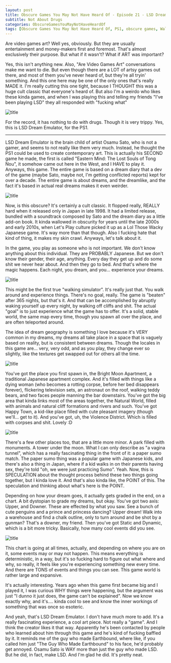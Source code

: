 ```yaml
---
layout: post
title: Obscure Games You May Not Have Heard Of - Episode 21 - LSD Dream Emulator
subtitle: Not About Drugs
categories: ObscureGamesYouMayNotHaveHeardOf
tags: [Obscure Games You May Not Have Heard Of, PS1, obscure games, Walking Simulators, LSD]
---
```


Are video games art? Well yes, obviously. But they are usually entertainment and money-makers first and foremost. That's almost exclusively their purpose. But what if it wasn't? What if ART was important?

Yes, this isn't anything new. Also, "Are Video Games Art" conversations make me want to die. But even though there are a LOT of artsy games out there, and most of them you've never heard of, but they're all tryin' something. And this one here may be one of the only ones that's really MADE it. I'm really cutting this one tight, because I THOUGHT this was a huge cult classic that everyone's heard of. But also I'm a weirdo who likes these kinda games, and when I was playing this and telling my friends "I've been playing LSD" they all responded with "fucking what"

<img src="https://imgur.com/IMvdlhY.png" alt="title">

For the record, it has nothing to do with drugs. Though it is very trippy. Yes, this is LSD Dream Emulator, for the PS1.

---

LSD Dream Emulator is the brain child of artist Osamu Sato, who is not a gamer, and seems to not really like them very much. Instead, he thought the PS1 could be used to create contemporary art. This is actually his SECOND game he made, the first is called "Eastern Mind: The Lost Souls of Tong Nou", it somehow came out here in the West, and I HAVE to play it. Anyways, this game. The entire game is based on a dream diary that a dev of the game (maybe Sato, maybe not, I'm getting conflicted reports) kept for over a decade. The entire game is about dreams, and the dreamlike, and the fact it's based in actual real dreams makes it even weirder.

<img src="https://imgur.com/ATazjZI.png" alt="title">

Now, is this obscure? It's certainly a cult classic. It flopped really, REALLY hard when it released only in Japan in late 1998. It had a limited release, bundled with a soundtrack composed by Sato and the dream diary as a little add-on book. It kinda wallowed in obscurity for years until the late 2000s and early 2010s, when Let's Play culture picked it up as a Lol Those Wacky Japanese game. It's way more than that though. Also I fucking hate that kind of thing, it makes my skin crawl. Anyways, let's talk about it.

In the game, you play as someone who is not important. We don't know anything about this individual. They are PROBABLY Japanese. But we don't know their gender, their age, anything. Every day they get up and do some shit we never hear about. And then they go to bed. And that's where the magic happens. Each night, you dream, and you... experience your dreams.

<img src="https://imgur.com/jKHlX0g.png" alt="title">

This might be the first true "walking simulator". It's really just that. You walk around and experience things. There's no goal, really. The game is "beaten" after 365 nights, but that's it. And that can be accomplished by abruptly waking yourself up every night, by walking off cliffs and shit. The actual "goal" is to just experience what the game has to offer. It's a solid, stable world, the same map every time, though you spawn all over the place, and are often teleported around.

The idea of dream geography is something I love because it's VERY common in my dreams, my dreams all take place in a space that is vaguely based on reality, but is consistent between dreams. Though the locales in this game are... very, very odd, and as you play, they change ever so slightly, like the textures get swapped out for others all the time.

<img src="https://imgur.com/AR8oLYs.png" alt="title">

You've got the place you first spawn in, the Bright Moon Apartment, a traditional Japanese apartment complex. And it's filled with things like a dying woman (who becomes a rotting corpse, before her bed disappears forever), flickering television sets, an astronaut on the roof, walking teddy bears, and two faces people manning the bar downstairs. You've got the big area that kinda links most of the areas together, the Natural World, filled with animals and natural cliff formations and rivers and such. You've got Happy Town, a kid-like place filled with cute pleasant imagery (though we'll... get to it). And you've got, uh, the Violence District. Which is filled with corpses and shit. Lovely :D

<img src="https://imgur.com/czbpUsm.png" alt="title">

There's a few other places too, that are a little more minor. A park filled with monuments. A tower under the moon. What I can only describe as "a vagina tunnel", which has a really fascinating thing in the front of it: a paper sumo match. The paper sumo thing was a popular game with Japanese kids, and there's also a thing in Japan, where if a kid walks in on their parents having sex, they're told "oh, we were just practicing Sumo". Yeah. Now, this is SPECULATION about the thought process behind these two things going together, but I kinda love it. And that's also kinda like, the POINT of this. The speculation and thinking about what's here is the POINT.

Depending on how your dream goes, it actually gets graded in the end, on a chart. A bit dystopian to grade my dreams, but okay. You've got two axis: Upper, and Downer. These are effected by what you saw. See a bunch of cute penguins and a prince and princess dancing? Upper dream! Walk into a warehouse and find a chalk outline, only to turn around and be shot by a gunman? That's a downer, my friend. Then you've got Static and Dynamic, which is a bit more tricky. Basically, how many cool events did you see. 

<img src="https://imgur.com/ZORFzAQ.png" alt="title">

This chart is going at all times, actually, and depending on where you are on it, some events may or may not happen. This means everything is deterministic, in a way, but it's so fucking hard to figure out what where and why, so really, it feels like you're experiencing something new every time. And there are TONS of events and things you can see. This game world is rather large and expansive.

It's actually interesting. Years ago when this game first became big and I played it, I was curious WHY things were happening, but the argument was just "I dunno it just does, the game can't be explained". Now we know exactly why, and it's.... kinda cool to see and know the inner workings of something that was once so esoteric.

And yeah, that's LSD Dream Emulator. I don't have much more to add. It's a really fascinating experience, a cool art piece. Not really a "game". And I think the creator likes it that way. Apparently he's been contacted by people who learned about him through this game and he's kind of fucking baffled by it. It reminds me of the guy who made Earthbound, where like, if you called him just "The Guy Who Made Earthbound" to his face, he'd probably get annoyed. Osamu Sato is WAY more than just the guy who made LSD. But he did, in fact, make LSD. And I'm glad he did. It's pretty neat.